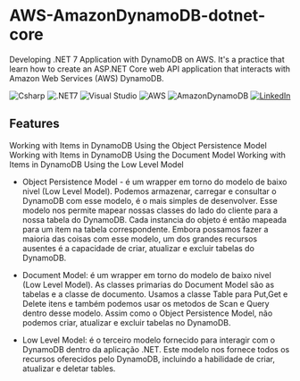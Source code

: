# AWS-AmazonDynamoDB-dotnet-core
Developing .NET 7 Application with DynamoDB on AWS. It's a practice that learn how to create an ASP.NET Core web API application that interacts with Amazon Web Services (AWS) DynamoDB.


![Csharp](https://img.shields.io/badge/csharp-019733?&style=for-the-badge&logo=csharp&logoColor=white)
![.NET7](https://img.shields.io/badge/.NET7-512BD4?logo=.net&logoColor=ffffff&style=for-the-badge)
![Visual Studio](https://img.shields.io/badge/VisualStudio-6C33AF?logo=visual%20studio&style=for-the-badge)
![AWS](https://img.shields.io/badge/AWS-%23FF9900.svg?style=for-the-badge&logo=amazon-aws&logoColor=white)
![AmazonDynamoDB](https://img.shields.io/badge/Amazon%20DynamoDB-4053D6?style=for-the-badge&logo=Amazon%20DynamoDB&logoColor=white)
[![LinkedIn](https://img.shields.io/badge/linkedin-%230077B5.svg?style=for-the-badge&logo=linkedin&logoColor=white)](https://www.linkedin.com/in/rafael-francisco-44750522/)



## Features
Working with Items in DynamoDB Using the Object Persistence Model
Working with Items in DynamoDB Using the Document Model
Working with Items in DynamoDB Using the Low Level Model

- Object Persistence Model - é um wrapper em torno do modelo de baixo nivel (Low Level Model). Podemos armazenar, carregar e consultar o DynamoDB com esse modelo, é o mais simples de desenvolver. Esse modelo nos permite mapear nossas classes do lado do cliente para a nossa tabela do DynamoDB. Cada instancia do objeto é então mapeada para um item na tabela correspondente. Embora possamos fazer a maioria das coisas com esse modelo, um dos grandes recursos ausentes é a capacidade de criar, atualizar e excluir tabelas do DynamoDB.

- Document Model: é um wrapper em torno do modelo de baixo nivel (Low Level Model). As classes primarias do Document Model são as tabelas e a classe de documento. Usamos a classe Table para Put,Get e Delete itens e também podemos usar os metodos de Scan e Query dentro desse modelo. Assim como o Object Persistence Model, não podemos criar, atualizar e excluir tabelas no DynamoDB.

- Low Level Model: é o terceiro modelo fornecido para interagir com o DynamoDB dentro da aplicação .NET. Este modelo nos fornece todos os recursos oferecidos pelo DynamoDB, incluindo a habilidade de criar, atualizar e deletar tables.